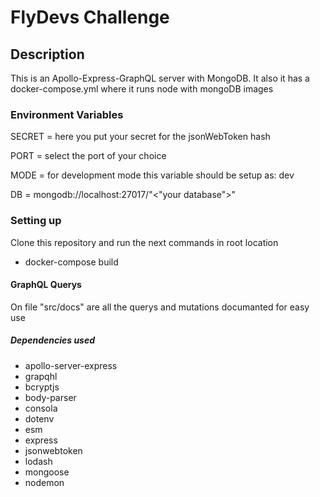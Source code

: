 <h1>FlyDevs Challenge</h1>

<h2>Description</h2>
<p>This is an Apollo-Express-GraphQL server with MongoDB. It also it has a docker-compose.yml where it runs node with mongoDB images</p>

<h3>Environment Variables</h3>
<p>SECRET = here you put your secret for the jsonWebToken hash </p>
<p>PORT = select the port of your choice </p>
<p>MODE = for development mode this variable should be setup as: dev </p>
<p>DB = mongodb://localhost:27017/"<"your database">" </p>

<h3>Setting up</h3>
<p>Clone this repository and run the next commands in root location </p>
<ul>
    <li>docker-compose build</li>
</ul>

<h4>GraphQL Querys</h4>
<p> On file "src/docs" are all the querys and mutations documanted for easy use</p>

<h5>Dependencies used</h5>
<ul>
    <li>apollo-server-express</li>
    <li>grapqhl</li>
    <li>bcryptjs</li>
    <li>body-parser</li>
    <li>consola</li>
    <li>dotenv</li>
    <li>esm</li>
    <li>express</li>
    <li>jsonwebtoken</li>
    <li>lodash</li>
    <li>mongoose</li>
    <li>nodemon</li>
</ul>